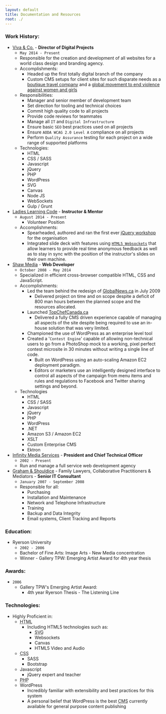 ```yaml
---
layout: default
title: Documentation and Resources
root: ./
---
```


### Work History:
* [Viva & Co.](http://vivaandco.com) - **Director of Digital Projects**
  * ```May 2014 - Present```
  * Responsible for the creation and development of all websites for a world class design and branding agency.
  * Accomplishments:
    * Headed up the first totally digital branch of the company
    * Custom CMS setups for client sites for such disparate needs as a [boutique travel company](http://trufflepig.com) and a [global movement to end violence against women and girls](http://onebillionrising.org)
  * Responsibilities:
    * Manager and senior member of development team
    * Set direction for tooling and technical choices
    * Commit high quality code to all projects
    * Provide code reviews for teammates
    * Manage all `IT` and `Digital Infrastructure`
    * Ensure basic `SEO` best practices used on all projects
    * Ensure `AODA WCAG 2.0 Level A` compliance on all projects
    * Perform `Quality Assurance` testing for each project on a wide range of supported platforms
  * Technologies:
    * HTML
    * CSS / SASS
    * Javascript
    * jQuery
    * PHP
    * WordPress
    * SVG 
    * Canvas
    * Node JS
    * WebSockets
    * Gulp / Grunt
* [Ladies Learning Code](http://ladieslearningcode.com) - **Instructor & Mentor** 
  * ```August 2014 - Present```
    * Volunteer Position
  * Accomplishments:
    * Spearheaded, authored and ran the first ever [jQuery workshop](http://infn8.github.io/LLC-Intro-To-jQuery/#slide1) for the organisation
    * Integrated slide deck with features using [`HTML5 Websockets`](http://www.html5rocks.com/en/tutorials/websockets/basics/) that allow learners to provide real time anonymous feedback as well as to stay in sync with the position of the instructor's slides on their own machine. 
* [Shaw Media](http://shawmedia.ca) - **Web Developer**
  * ```October 2008 - May 2014```
  * Specialized in efficient cross-browser compatible HTML, CSS and JavaScript.
  * Accomplishments:
    * Led the team behind the redesign of [GlobalNews.ca](http://GlobalNews.ca) in July 2009
      * Delivered project on time and on scope despite a deficit of 800 man hours between the planned scope and the resources allocated.
    * Launched [TopChefCanada.ca](http://TopChefCanada.ca)
      * Delivered a fully CMS driven experience capable of managing all aspects of the site despite being required to use an in-house solution that was very limited.
    * Championed the use of WordPress as an enterprise level tool
    * Created a '`Contest Engine`' capable of allowing non-technical users to go from a PhotoShop mock to a working, pixel perfect contest microsite in 30 minutes without writing a single line of code.
      * Built on WordPress using an auto-scaling Amazon EC2 deployment paradigm.
      * Editors or marketers use an intelligently designed interface to control all aspects of the campaign from menu items and rules and regulations to Facebook and Twitter sharing settings and beyond.
  * Technologies
    * HTML
    * CSS / SASS
    * Javascript
    * jQuery
    * PHP
    * WordPress
    * .NET
    * Amazon S3 / Amazon EC2
    * XSLT
    * Custom Enterprise CMS
    * Ektron
* [Infinity Media Services](http://infinitymedia.ca) - **President and Chief Technical Officer**
  * ```2002 - Present```
  * Run and manage a full service web development agency
* [Graham & Shouldice](http://GrahamAndShouldice.ca) - Family Lawyers, Collaborative Practitioners & Mediators  -  **Senior IT Consultant**
  * ```January 2007 - September 2008```
  * Responsible for all:
    * Purchasing
    * Installation and Maintenance
    * Network and Telephone Infrastructure
    * Training
    * Backup and Data Integrity
    * Email systems, Client Tracking and Reports


### Education:
* Ryerson University
  * ```2002 - 2006```
  * Bachelor of Fine Arts: Image Arts - New Media concentration
  * Winner - Gallery TPW: Emerging Artist Award for 4th year thesis

### Awards:

* ```2006```
  * Gallery TPW's Emerging Artist Award: 
    * 4th year Ryerson Thesis - The Listening Line

### Technologies:

* Highly Proficient in:
  * <acronym title="HyperText Markup Language">HTML</acronym>
    * Including HTML5 technologies such as:
      * <acronym title="Scalable Vector Graphics">SVG</acronym> 
      * Websockets
      * Canvas
      * HTML5 Video and Audio
  * <acronym title="Cascading StyleSheets">CSS</acronym>
    * SASS
    * Bootstrap
  * Javascript
    * jQuery expert and teacher
  * <acronym title="PHP Hypertext Preprocessor">PHP</acronym>
  * WordPress
    * Incredibly familiar with extensibility and best practices for this system
    * A personal belief that WordPress is the best <acronym title="Content Management System">CMS</acronym>  currently available for general purpose content publishing

